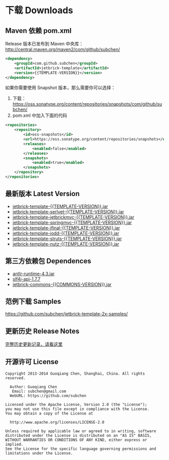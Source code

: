 下载 Downloads
=================


Maven 依赖 pom.xml
---------------------------------------

Release 版本已发布到 Maven 中央库： http://central.maven.org/maven2/com/github/subchen/

```xml
<dependency>
    <groupId>com.github.subchen</groupId>
    <artifactId>jetbrick-template</artifactId>
    <version>{{TEMPLATE-VERSION}}</version>
</dependency>
```

如果你需要使用 Snapshot 版本，那么需要你可以选择：

1. 下载： https://oss.sonatype.org/content/repositories/snapshots/com/github/subchen/
2. pom.xml 中加入下面的代码

```xml
<repositories>
    <repository>
        <id>oss-snapshots</id>
        <url>https://oss.sonatype.org/content/repositories/snapshots</url>
        <releases>
            <enabled>false</enabled>
        </releases>
        <snapshots>
            <enabled>true</enabled>
        </snapshots>
    </repository>
</repositories>
```


最新版本 Latest Version
---------------------------------------

* [jetbrick-template-{{TEMPLATE-VERSION}}.jar](http://search.maven.org/remotecontent?filepath=com/github/subchen/jetbrick-template/{{TEMPLATE-VERSION}}/jetbrick-template-{{TEMPLATE-VERSION}}.jar)
* [jetbrick-template-serlvet-{{TEMPLATE-VERSION}}.jar](http://search.maven.org/remotecontent?filepath=com/github/subchen/jetbrick-template-serlvet/{{TEMPLATE-VERSION}}/jetbrick-template-serlvet-{{TEMPLATE-VERSION}}.jar)
* [jetbrick-template-jetbrickmvc-{{TEMPLATE-VERSION}}.jar](http://search.maven.org/remotecontent?filepath=com/github/subchen/jetbrick-template-jetbrickmvc/{{TEMPLATE-VERSION}}/jetbrick-template-jetbrickmvc-{{TEMPLATE-VERSION}}.jar)
* [jetbrick-template-springmvc-{{TEMPLATE-VERSION}}.jar](http://search.maven.org/remotecontent?filepath=com/github/subchen/jetbrick-template-springmvc/{{TEMPLATE-VERSION}}/jetbrick-template-springmvc-{{TEMPLATE-VERSION}}.jar)
* [jetbrick-template-jfinal-{{TEMPLATE-VERSION}}.jar](http://search.maven.org/remotecontent?filepath=com/github/subchen/jetbrick-template-jfinal/{{TEMPLATE-VERSION}}/jetbrick-template-jfinal-{{TEMPLATE-VERSION}}.jar)
* [jetbrick-template-jodd-{{TEMPLATE-VERSION}}.jar](http://search.maven.org/remotecontent?filepath=com/github/subchen/jetbrick-template-jodd/{{TEMPLATE-VERSION}}/jetbrick-template-jodd-{{TEMPLATE-VERSION}}.jar)
* [jetbrick-template-struts-{{TEMPLATE-VERSION}}.jar](http://search.maven.org/remotecontent?filepath=com/github/subchen/jetbrick-template-struts/{{TEMPLATE-VERSION}}/jetbrick-template-struts-{{TEMPLATE-VERSION}}.jar)
* [jetbrick-template-nutz-{{TEMPLATE-VERSION}}.jar](http://search.maven.org/remotecontent?filepath=com/github/subchen/jetbrick-template-nutz/{{TEMPLATE-VERSION}}/jetbrick-template-nutz-{{TEMPLATE-VERSION}}.jar)


第三方依赖包 Dependences
---------------------------------------

* [antlr-runtime-4.3.jar](http://search.maven.org/remotecontent?filepath=org/antlr/antlr-runtime/4.3/antlr-runtime-4.3.jar)
* [slf4j-api-1.7.7](http://search.maven.org/remotecontent?filepath=org/slf4j/slf4j-api/1.7.7/slf4j-api-1.7.7.jar)
* [jetbrick-commons-{{COMMONS-VERSION}}.jar](http://search.maven.org/remotecontent?filepath=com/github/subchen/jetbrick-commons/{{COMMONS-VERSION}}/jetbrick-commons-{{COMMONS-VERSION}}.jar)


范例下载 Samples
---------------------------------------

https://github.com/subchen/jetbrick-template-2x-samples/


更新历史 Release Notes
---------------------------------------

[完整历史更新记录，请看这里](https://github.com/subchen/jetbrick-template-2x/releases)


开源许可 License
---------------------------------------

```
Copyright 2013-2014 Guoqiang Chen, Shanghai, China. All rights reserved.

  Author: Guoqiang Chen
   Email: subchen@gmail.com
  WebURL: https://github.com/subchen

Licensed under the Apache License, Version 2.0 (the "License");
you may not use this file except in compliance with the License.
You may obtain a copy of the License at

  http://www.apache.org/licenses/LICENSE-2.0

Unless required by applicable law or agreed to in writing, software
distributed under the License is distributed on an "AS IS" BASIS,
WITHOUT WARRANTIES OR CONDITIONS OF ANY KIND, either express or implied.
See the License for the specific language governing permissions and
limitations under the License.
```
